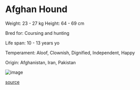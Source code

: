 # Afghan Hound

Weight: 23 - 27 kg
Height: 64 - 69 cm

Bred for: Coursing and hunting

Life span: 10 - 13 years yo

Temperament: Aloof, Clownish, Dignified, Independent, Happy

Origin: Afghanistan, Iran, Pakistan

![image](https://cdn2.thedogapi.com/images/hMyT4CDXR.jpg)

[source](https://api.thedogapi.com/v1/breeds/2)
